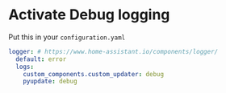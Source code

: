 # Activate Debug logging

Put this in your `configuration.yaml`

```yaml
logger: # https://www.home-assistant.io/components/logger/
  default: error
  logs:
    custom_components.custom_updater: debug
    pyupdate: debug
```